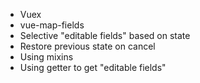 * Vuex
* vue-map-fields
* Selective "editable fields" based on state
* Restore previous state on cancel
* Using mixins
* Using getter to get "editable fields"
